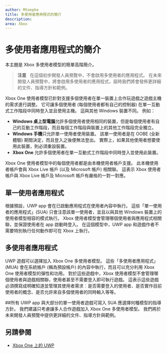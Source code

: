 ```yaml
---
author: Mtoepke
title: 多使用者應用程式的簡介
description: 
area: Xbox
---
```


# 多使用者應用程式的簡介

本主題是 Xbox 多使用者模型的簡單高階簡介。

> **注意** &nbsp;&nbsp;在這個初步開發人員預覽中，不會啟用多使用者的應用程式。 在未來開發人員預覽中，將會啟用多使用者的應用程式，屆時我們將會發佈更詳細的文件、指導方針和範例。 

Xbox One 使用者模型已針對支援多個使用者在單一裝置上合作玩遊戲之遊戲主機的需求進行調整。 
它可讓多個使用者 (每個使用者都有自己的控制器) 在單一互動式工作階段中同時登入並且使用主機。 
這與其他 Windows 裝置不同。 例如：
* **Windows 桌上型電腦**允許多個使用者使用相同的裝置，但是每個使用者有自己的互動工作階段，而且每個工作階段與裝置上的其他工作階段完全獨立。
* **Windows 手機**只允許單一使用者使用裝置。 該單一使用者是在 OOBE (全新體驗) 期間決定，而且登入之後便無法登出。 實際上，如果其他使用者想要使用此裝置，則必須重設裝置。 
* **Xbox One** 允許多個使用者在單一互動式工作階段中同時登入並使用此裝置。

Xbox One 使用者模型中的每個使用者都是由本機使用者帳戶支援。 
此本機使用者帳戶會與 Xbox Live 帳戶 (以及 Microsoft 帳戶) 相關聯。 
這表示 Xbox 使用者帳戶與 Xbox Live 帳戶及 Microsoft 帳戶有嚴格的一對一對應。

## 單一使用者應用程式
根據預設，UWP app 會在已啟動應用程式在使用者內容中執行。 
這些「單一使用者的應用程式」(SUA) 只會注意該單一使用者，並且以與其他 Windows 裝置上的使用者模型相容的模式執行。 
Xbox 使用者模型會管理哪個使用者與應用程式相關聯，並保證使用者在 app 啟動時登入。 
在這個模型中，UWP app 和遊戲作者不需要特別執行任何動作即可在 Xbox 上執行。 

## 多使用者應用程式
UWP 遊戲可以選擇加入 Xbox One 多使用者模型。 
這些「多使用者應用程式」(MUA) 會在系統帳戶 (稱為預設帳戶) 的內容中執行，而且可以充分利用 Xbox One 使用者模型的彈性和功用。 
對於這些遊戲中，Xbox 使用者模型不會管理哪個使用者與遊戲相關聯，使用者甚至不需要登入即可執行遊戲。 
這表示這些遊戲必須撰寫成明確知道並管理其使用者需求︰是否需要登入的使用者、是否實作目前使用者的概念、是否允許來自多個使用者的同時輸入等等。

##所有 UWP app 與大部分的單一使用者遊戲可寫入 SUA 應選擇何種模型的指導方針。 
我們建議只考慮讓多人合作遊戲加入 Xbox One 多使用者模型。 
我們將於未來開發人員預覽中提供更詳細的文件、指導方針與範例。

## 另請參閱
- [Xbox One 上的 UWP](index.md)


<!--HONumber=May16_HO2-->


